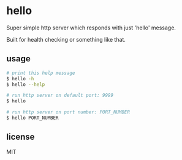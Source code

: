 # hello

Super simple http server which responds with just 'hello' message.

Built for health checking or something like that.

## usage

```bash
# print this help message
$ hello -h
$ hello --help

# run http server on default port: 9999
$ hello

# run http server on port number: PORT_NUMBER
$ hello PORT_NUMBER
```

## license

MIT

